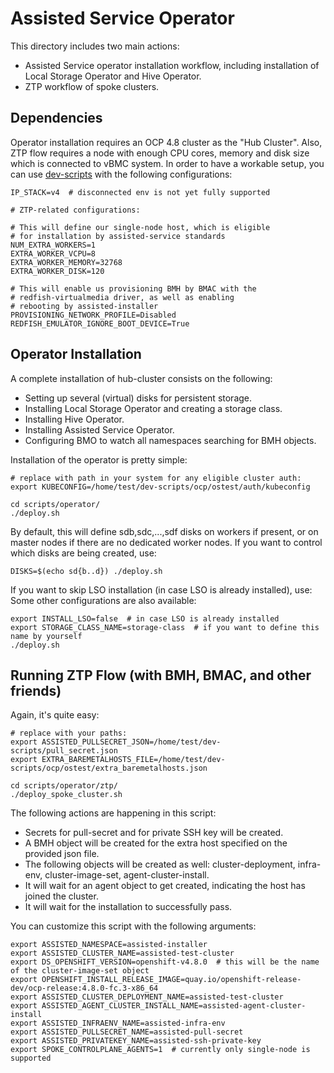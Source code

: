 # Assisted Service Operator

This directory includes two main actions:
* Assisted Service operator installation workflow, including
  installation of Local Storage Operator and Hive Operator.
* ZTP workflow of spoke clusters.

## Dependencies

Operator installation requires an OCP 4.8 cluster as the "Hub Cluster".
Also, ZTP flow requires a node with enough CPU cores, memory and disk size
which is connected to vBMC system.
In order to have a workable setup, you can use
[dev-scripts](https://github.com/openshift-metal3/dev-scripts) with the following configurations:

```
IP_STACK=v4  # disconnected env is not yet fully supported

# ZTP-related configurations:

# This will define our single-node host, which is eligible
# for installation by assisted-service standards
NUM_EXTRA_WORKERS=1
EXTRA_WORKER_VCPU=8
EXTRA_WORKER_MEMORY=32768
EXTRA_WORKER_DISK=120

# This will enable us provisioning BMH by BMAC with the
# redfish-virtualmedia driver, as well as enabling
# rebooting by assisted-installer
PROVISIONING_NETWORK_PROFILE=Disabled
REDFISH_EMULATOR_IGNORE_BOOT_DEVICE=True
```

## Operator Installation

A complete installation of hub-cluster consists on the following:

* Setting up several (virtual) disks for persistent storage.
* Installing Local Storage Operator and creating a storage class.
* Installing Hive Operator.
* Installing Assisted Service Operator.
* Configuring BMO to watch all namespaces searching for BMH objects.

Installation of the operator is pretty simple:

```
# replace with path in your system for any eligible cluster auth:
export KUBECONFIG=/home/test/dev-scripts/ocp/ostest/auth/kubeconfig

cd scripts/operator/
./deploy.sh
```

By default, this will define sdb,sdc,...,sdf disks on workers if present,
or on master nodes if there are no dedicated worker nodes. If you want to
control which disks are being created, use:

```
DISKS=$(echo sd{b..d}) ./deploy.sh
```

If you want to skip LSO installation (in case LSO is already installed), use:
Some other configurations are also available:

```
export INSTALL_LSO=false  # in case LSO is already installed
export STORAGE_CLASS_NAME=storage-class  # if you want to define this name by yourself
./deploy.sh
```

## Running ZTP Flow (with BMH, BMAC, and other friends)

Again, it's quite easy:

```
# replace with your paths:
export ASSISTED_PULLSECRET_JSON=/home/test/dev-scripts/pull_secret.json
export EXTRA_BAREMETALHOSTS_FILE=/home/test/dev-scripts/ocp/ostest/extra_baremetalhosts.json

cd scripts/operator/ztp/
./deploy_spoke_cluster.sh
```

The following actions are happening in this script:
* Secrets for pull-secret and for private SSH key will be created.
* A BMH object will be created for the extra host specified on the provided json file.
* The following objects will be created as well: cluster-deployment, infra-env,
  cluster-image-set, agent-cluster-install.
* It will wait for an agent object to get created, indicating the host has joined the cluster.
* It will wait for the installation to successfully pass.

You can customize this script with the following arguments:
```
export ASSISTED_NAMESPACE=assisted-installer
export ASSISTED_CLUSTER_NAME=assisted-test-cluster
export DS_OPENSHIFT_VERSION=openshift-v4.8.0  # this will be the name of the cluster-image-set object
export OPENSHIFT_INSTALL_RELEASE_IMAGE=quay.io/openshift-release-dev/ocp-release:4.8.0-fc.3-x86_64
export ASSISTED_CLUSTER_DEPLOYMENT_NAME=assisted-test-cluster
export ASSISTED_AGENT_CLUSTER_INSTALL_NAME=assisted-agent-cluster-install
export ASSISTED_INFRAENV_NAME=assisted-infra-env
export ASSISTED_PULLSECRET_NAME=assisted-pull-secret
export ASSISTED_PRIVATEKEY_NAME=assisted-ssh-private-key
export SPOKE_CONTROLPLANE_AGENTS=1  # currently only single-node is supported
```
